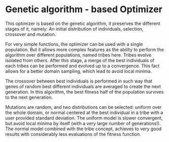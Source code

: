 Genetic algorithm - based Optimizer 
==================================

This optimizer is based on the genetic algorithm, it preserves the different stages of it, namely: An initial distribution of individuals, selection, crossover and mutation.

For very simple functions, the optimizer can be used with a single population. But it allows more complex features as the ability to perform the algorithm over different populations, named tribes here. Tribes evolve isolated from others. After this stage, a merge of the best individuals of each tribes can be performed and evolved up to a convergence. This fact allows for a better domain sampling, which lead to avoid local minima.

The crossover between best individuals is performed in such way that genes of random best different individuals are averaged to create the next generation. In this algorithm, the best fitness half of the population survives to the next generation.

Mutations are random, and two distributions can be selected: uniform over the whole domain, or normal centered at the best individual in a tribe with a user provided standard deviation. The uniform model is slower convergent, but avoid local minima by itself (with a very large number of generations!). The normal model combined with the tribe concept, achieves to very good results with considerably less evaluations of the fitness function. 
